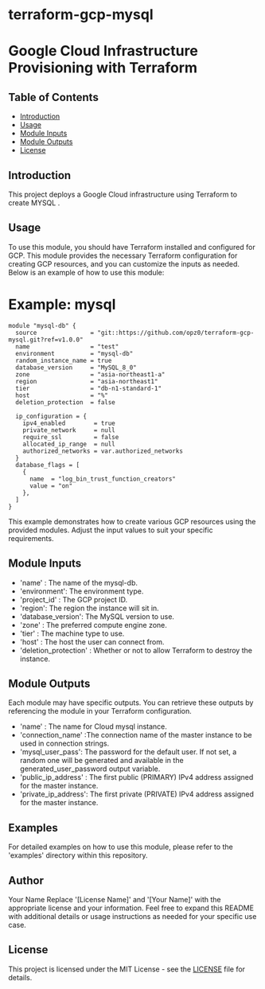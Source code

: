 # terraform-gcp-mysql
# Google Cloud Infrastructure Provisioning with Terraform
## Table of Contents

- [Introduction](#introduction)
- [Usage](#usage)
- [Module Inputs](#module-inputs)
- [Module Outputs](#module-outputs)
- [License](#license)

## Introduction
This project deploys a Google Cloud infrastructure using Terraform to create MYSQL .
## Usage
To use this module, you should have Terraform installed and configured for GCP. This module provides the necessary Terraform configuration for creating GCP resources, and you can customize the inputs as needed. Below is an example of how to use this module:
# Example: mysql
```hcl
module "mysql-db" {
  source               = "git::https://github.com/opz0/terraform-gcp-mysql.git?ref=v1.0.0"
  name                 = "test"
  environment          = "mysql-db"
  random_instance_name = true
  database_version     = "MySQL_8_0"
  zone                 = "asia-northeast1-a"
  region               = "asia-northeast1"
  tier                 = "db-n1-standard-1"
  host                 = "%"
  deletion_protection  = false

  ip_configuration = {
    ipv4_enabled        = true
    private_network     = null
    require_ssl         = false
    allocated_ip_range  = null
    authorized_networks = var.authorized_networks
  }
  database_flags = [
    {
      name  = "log_bin_trust_function_creators"
      value = "on"
    },
  ]
}
```
This example demonstrates how to create various GCP resources using the provided modules. Adjust the input values to suit your specific requirements.

## Module Inputs

- 'name'  : The name of the mysql-db.
- 'environment': The environment type.
- 'project_id' : The GCP project ID.
- 'region': The region the instance will sit in.
- 'database_version': The MySQL version to use.
- 'zone' : The preferred compute engine zone.
- 'tier' : The machine type to use.
- 'host' : The host the user can connect from.
- 'deletion_protection' :  Whether or not to allow Terraform to destroy the instance.

## Module Outputs
Each module may have specific outputs. You can retrieve these outputs by referencing the module in your Terraform configuration.

- 'name' : The name for Cloud mysql instance.
- 'connection_name' :The connection name of the master instance to be used in connection strings.
- 'mysql_user_pass': The password for the default user. If not set, a random one will be generated and available in the generated_user_password output variable.
- 'public_ip_address' : The first public (PRIMARY) IPv4 address assigned for the master instance.
- 'private_ip_address': The first private (PRIVATE) IPv4 address assigned for the master instance.

## Examples
For detailed examples on how to use this module, please refer to the 'examples' directory within this repository.

## Author
Your Name Replace '[License Name]' and '[Your Name]' with the appropriate license and your information. Feel free to expand this README with additional details or usage instructions as needed for your specific use case.

## License
This project is licensed under the MIT License - see the [LICENSE](https://github.com/opz0/terraform-gcp-mysql.git/blob/master/LICENSE) file for details.
